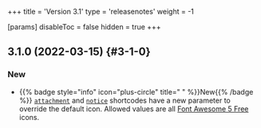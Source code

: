 +++
title = 'Version 3.1'
type = 'releasenotes'
weight = -1

[params]
  disableToc = false
  hidden = true
+++

## 3.1.0 (2022-03-15) {#3-1-0}

### New

- {{% badge style="info" icon="plus-circle" title=" " %}}New{{% /badge %}} [`attachment`](shortcodes/attachments) and [`notice`](shortcodes/notice) shortcodes have a new parameter to override the default icon. Allowed values are all [Font Awesome 5 Free](https://fontawesome.com/v5/search?m=free) icons.
